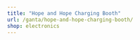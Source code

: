 ```yaml
---
title: "Hope and Hope Charging Booth"
url: /ganta/hope-and-hope-charging-booth/
shop: electronics
---
```

